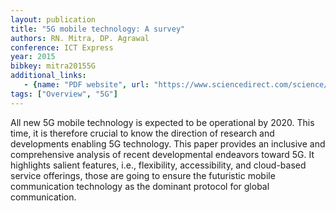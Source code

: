 ```yaml
---
layout: publication
title: "5G mobile technology: A survey"
authors: RN. Mitra, DP. Agrawal
conference: ICT Express
year: 2015
bibkey: mitra20155G
additional_links:
   - {name: "PDF website", url: "https://www.sciencedirect.com/science/article/pii/S2405959515300503"}
tags: ["Overview", "5G"]
---
```

All new 5G mobile technology is expected to be operational by 2020. This time, it is therefore crucial to know the direction of research and developments enabling 5G technology. This paper provides an inclusive and comprehensive analysis of recent developmental endeavors toward 5G. It highlights salient features, i.e., flexibility, accessibility, and cloud-based service offerings, those are going to ensure the futuristic mobile communication technology as the dominant protocol for global communication.
